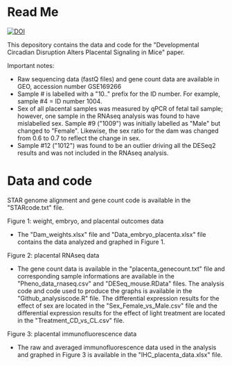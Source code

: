 # Read Me
[![DOI](https://zenodo.org/badge/323755412.svg)](https://zenodo.org/badge/latestdoi/323755412)

This depository contains the data and code for the "Developmental Circadian Disruption Alters Placental Signaling in Mice" paper. 

Important notes:
- Raw sequencing data (fastQ files) and gene count data are available in GEO, accession number GSE169266
- Sample # is labelled with a "10.." prefix for the ID number. For example, sample #4 = ID number 1004.
- Sex of all placental samples was measured by qPCR of fetal tail sample; however, one sample in the RNAseq analysis was found to have mislabelled sex. Sample #9 ("1009") was initially labelled as "Male" but changed to "Female". Likewise, the sex ratio for the dam was changed from 0.6 to 0.7 to reflect the change in sex. 
- Sample #12 ("1012") was found to be an outlier driving all the DESeq2 results and was not included in the RNAseq analysis.

# Data and code

STAR genome alignment and gene count code is available in the "STARcode.txt" file. 

Figure 1: weight, embryo, and placental outcomes data 
- The "Dam_weights.xlsx" file and "Data_embryo_placenta.xlsx" file contains the data analyzed and graphed in Figure 1. 

Figure 2: placental RNAseq data
- The gene count data is available in the "placenta_genecount.txt" file and corresponding sample informations are available in the "Pheno_data_rnaseq.csv" and "DESeq_mouse.RData" files. The analysis code and code used to produce the graphs is available in the "Github_analysiscode.R" file. The differential expression results for the effect of sex are located in the "Sex_Female_vs_Male.csv" file and the differential expression results for the effect of light treatment are located in the "Treatment_CD_vs_CL.csv" file. 

Figure 3: placental immunofluorescence data
- The raw and averaged immunofluorescence data used in the analysis and graphed in Figure 3 is available in the "IHC_placenta_data.xlsx" file.
